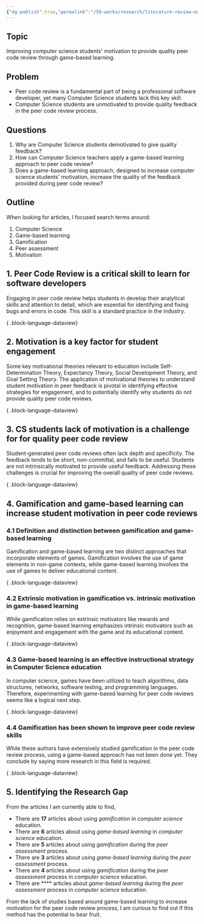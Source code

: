 ```yaml
---
{"dg-publish":true,"permalink":"/50-works/research/literature-review-outline/","title":"Literature Review Outline","noteIcon":"","created":"2024.08.31 05:14","updated":"2024.09.09 16:17"}
---
```



## Topic

Improving computer science students' motivation to provide quality peer code review through game-based learning.

## Problem

-   Peer code review is a fundamental part of being a professional software developer, yet many Computer Science students lack this key skill.
-   Computer Science students are unmotivated to provide quality feedback in the peer code review process.

## Questions

1. Why are Computer Science students demotivated to give quality feedback?
2. How can Computer Science teachers apply a game-based learning approach to peer code review?
3. Does a game-based learning approach, designed to increase computer science students' motivation, increase the quality of the feedback provided during peer code review?

## Outline

When looking for articles, I focused search terms around:

1. Computer Science
2. Game-based learning
3. Gamification
4. Peer assessment
5. Motivation

## 1. Peer Code Review is a critical skill to learn for software developers

Engaging in peer code review helps students in develop their analytical skills and attention to detail, which are essential for identifying and fixing bugs and errors in code. This skill is a standard practice in the industry.


{ .block-language-dataview}

## 2. Motivation is a key factor for student engagement

Some key motivational theories relevant to education include Self-Determination Theory, Expectancy Theory, Social Development Theory, and Goal Setting Theory. The application of motivational theories to understand student motivation in peer feedback is pivotal in identifying effective strategies for engagement, and to potentially identify why students do not provide quality peer code reviews.


{ .block-language-dataview}

## 3. CS students lack of motivation is a challenge for for quality peer code review

Student-generated peer code reviews often lack depth and specificity. The feedback tends to be short, non-committal, and fails to be useful. Students are not intrinsically motivated to provide useful feedback. Addressing these challenges is crucial for improving the overall quality of peer code reviews.


{ .block-language-dataview}

## 4. Gamification and game-based learning can increase student motivation in peer code reviews

### 4.1 Definition and distinction between gamification and game-based learning

Gamification and game-based learning are two distinct approaches that incorporate elements of games. Gamification involves the use of game elements in non-game contexts, while game-based learning involves the use of games to deliver educational content.


{ .block-language-dataview}

### 4.2 Extrinsic motivation in gamification vs. intrinsic motivation in game-based learning

While gamification relies on extrinsic motivators like rewards and recognition, game-based learning emphasizes intrinsic motivators such as enjoyment and engagement with the game and its educational content.


{ .block-language-dataview}

### 4.3 Game-based learning is an effective instructional strategy in Computer Science education

In computer science, games have been utilized to teach algorithms, data structures, networks, software testing, and programming languages. Therefore, experimenting with game-based learning for peer code reviews seems like a logical next step.


{ .block-language-dataview}

### 4.4 Gamification has been shown to improve peer code review skills

While these authors have extensively studied gamification in the peer code review process, using a game-based approach has not been done yet. They conclude by saying more research in this field is required.


{ .block-language-dataview}

## 5. Identifying the Research Gap

From the articles I am currently able to find,

-   There are **17** articles about using _gamification_ in _computer science_ education.
-   There are **6** articles about using _game-based learning_ in _computer science_ education.
-   There are **5** articles about using _gamification_ during the _peer assessment_ process.
-   There are **3** articles about using _game-based learning_ during the _peer assessment_ process.
-   There are **4** articles about using _gamification_ during the _peer assessment_ process in _computer science_ education.
-   There are **** articles about _game-based learning_ during the _peer assessment_ process in _computer science_ education.

From the lack of studies based around game-based learning to increase motivation for the peer code review process, I am curious to find out if this method has the potential to bear fruit.

